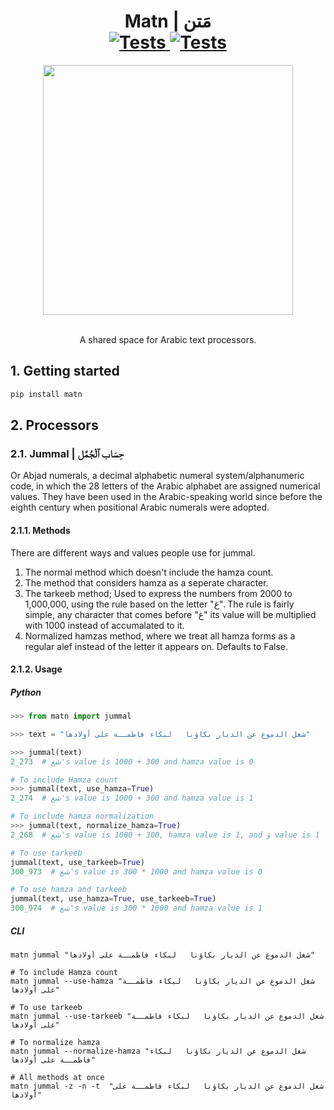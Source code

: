 
<h1 align="center">
  Matn | مَتن
  <br>
  <a href="https://github.com/iamjazzar/matn/actions/workflows/ci.yml">
    <img style="max-width: 100%;" alt="Tests" src="https://github.com/iamjazzar/matn/actions/workflows/ci.yml/badge.svg" />
  </a>
  <a href="https://badge.fury.io/py/matn">
    <img style="max-width: 100%;" alt="Tests" src="https://badge.fury.io/py/matn.svg" />    
  </a>
</h1>
<p align="center">
  <a href="https://www.ahmedjazzar.com/">
  <picture>
      <source srcset="https://user-images.githubusercontent.com/11036472/172036047-b60ad299-e30f-4a16-85f7-645d95edd1b8.png" media="(prefers-color-scheme: dark)" />
      <img width="400" id="screenshot" src="https://user-images.githubusercontent.com/11036472/172036055-b0a9c55c-3986-411d-955f-790130c49c27.png" />
    </picture>
  </a>
</p>
<p align="center">
  <br>
    A shared space for Arabic text processors.
  <br>
</p>


## 1. Getting started

```bash
pip install matn
```
## 2. Processors
### 2.1. Jummal | حِسَاب ٱلْجُمَّل
Or Abjad numerals, a decimal alphabetic numeral system/alphanumeric code, in which the 28 letters of the Arabic alphabet are assigned numerical values. They have been used in the Arabic-speaking world since before the eighth century when positional Arabic numerals were adopted.

#### 2.1.1. Methods
There are different ways and values people use for jummal.
1. The normal method which doesn't include the hamza count.
1. The method that considers hamza as a seperate character.
1. The tarkeeb method; Used to express the numbers from 2000 to 1,000,000, using the rule based on the letter "غ". The rule is fairly simple, any character that comes before "غ" its value will be multiplied with 1000 instead of accumalated to it.
1. Normalized hamzas method, where we treat all hamza forms as a regular alef instead of the letter it appears on. Defaults to False.

#### 2.1.2. Usage
##### Python
```python
>>> from matn import jummal

>>> text = "شغل الدموع عن الديار بكاؤنا   لبكاء فاطمــة على أولادها"

>>> jummal(text)
2_273  # شغ's value is 1000 + 300 and hamza value is 0

# To include Hamza count
>>> jummal(text, use_hamza=True)
2_274  # شغ's value is 1000 + 300 and hamza value is 1

# To include hamza normalization
>>> jummal(text, normalize_hamza=True)
2_268  # شغ's value is 1000 + 300, hamza value is 1, and ؤ value is 1

# To use tarkeeb
jummal(text, use_tarkeeb=True)
300_973  # شغ's value is 300 * 1000 and hamza value is 0

# To use hamza and tarkeeb
jummal(text, use_hamza=True, use_tarkeeb=True)
300_974  # شغ's value is 300 * 1000 and hamza value is 1
```

##### CLI
```shell
matn jummal "شغل الدموع عن الديار بكاؤنا   لبكاء فاطمــة على أولادها"

# To include Hamza count
matn jummal --use-hamza "شغل الدموع عن الديار بكاؤنا   لبكاء فاطمــة على أولادها"

# To use tarkeeb
matn jummal --use-tarkeeb "شغل الدموع عن الديار بكاؤنا   لبكاء فاطمــة على أولادها"

# To normalize hamza
matn jummal --normalize-hamza "شغل الدموع عن الديار بكاؤنا   لبكاء فاطمــة على أولادها"

# All methods at once
matn jummal -z -n -t  "شغل الدموع عن الديار بكاؤنا   لبكاء فاطمــة على أولادها"
```
